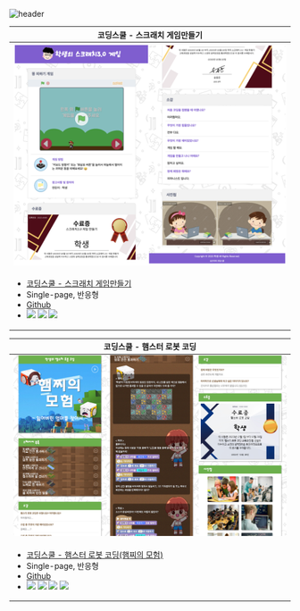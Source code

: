 ![header](https://capsule-render.vercel.app/api?type=waving&color=4078c0&height=180&section=header&text=Project&fontSize=45&animation=fadeIn&fontAlignY=38&desc=Yonghun16&descAlignY=55&descAlign=85)

| 코딩스쿨 - 스크래치 게임만들기 |
|----------------------|
|<img src="https://raw.githubusercontent.com/yonghun16/coding_school_scratch_game/main/preview.png" width=825px />|
|<ul><li><a href="https://yonghun16.github.io/coding_school_scratch_game/"> 코딩스쿨 - 스크래치 게임만들기</a></li><li>Single-page, 반응형</li><li><a href="https://github.com/yonghun16/coding_school_scratch_game"> Github </a></li><li><!-- HTML --><a href="https://html.spec.whatwg.org/"><img src="https://img.shields.io/badge/HTML5-E34F26?style=flat&logo=HTML5&logoColor=white" /></a> <!-- CSS --><a href="https://www.w3.org/Style/CSS/"><img src="https://img.shields.io/badge/CSS3-1572B6?style=flat&logo=CSS3&logoColor=white" /></a> <!-- Scratch --><a href="https://scratch.mit.edu/"><img src="https://img.shields.io/badge/Scratch-F6A619?style=flat&logo=Scratch&logoColor=white" /></a> </li></ul>|

| 코딩스쿨 - 햄스터 로봇 코딩 |
|----------------------|
|<img src="https://raw.githubusercontent.com/yonghun16/coding_school_adventure_of_hamzzi/main/preview.jpg" width=825px />|
|<ul><li><a href="https://yonghun16.github.io/coding_school_adventure_of_hamzzi/"> 코딩스쿨 - 햄스터 로봇 코딩(햄찌의 모험)</a></li><li>Single-page, 반응형</li><li><a href="https://github.com/yonghun16/coding_school_adventure_of_hamzzi"> Github </a></li><li><!-- HTML --><a href="https://html.spec.whatwg.org/"><img src="https://img.shields.io/badge/HTML5-E34F26?style=flat&logo=HTML5&logoColor=white" /></a> <!-- CSS --><a href="https://www.w3.org/Style/CSS/"><img src="https://img.shields.io/badge/CSS3-1572B6?style=flat&logo=CSS3&logoColor=white" /></a> <!-- JavaScript --><a href="https://www.ecma-international.org/"><img src="https://img.shields.io/badge/JavaScript-F7DF1E?style=flat&logo=JavaScript&logoColor=white" /></a> <!-- Scratch --><a href="https://scratch.mit.edu/"><img src="https://img.shields.io/badge/Scratch-F6A619?style=flat&logo=Scratch&logoColor=white" /></a> </li></ul>|
